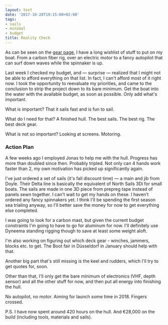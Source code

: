 ```yaml
---
layout: text
date: '2017-10-28T19:15:00+02:00'
tags:
- sails
- minimal
- budget
title: Reality Check
---
```


As can be seen on the [gear page](/gear), I have a long wishlist of stuff to put on my boat. From a carbon fiber rig, over an electric motor to a fancy autopilot that can surf down waves while the spinnaker is up.

Last week I checked my budget, and — surprise — realized that I might not be able to afford everything on that list. In fact, I can't afford most of it right now. I took the opportunity to reevaluate my priorities, and came to the conclusion to strip the project down to its bare minimum. Get the boat into the water with the available budget, as soon as possible. Only add what's important.

What is important?
That it sails fast and is fun to sail.

What do I need for that?
A finished hull. 
The best sails. 
The best rig. 
The best deck gear. 

What is not so important?
Looking at screens. 
Motoring. 

### Action Plan

A few weeks ago I employed Jonas to help me with the hull. Progress has more than doubled since then. Probably tripled. Not only can 4 hands work faster than 2, my own motivation has picked up significantly again. 

I've just ordered a set of sails (it's fall discount time) — a main and jib from Doyle. Their Delta line is basically the equivalent of North Sails 3Di for small boats. The sails are made in one 3D piece from prepreg tape instead of panels sewn together. I can't wait to get my hands on these. 
I haven't ordered any fancy spinnakers  yet. I think I'll be spending the first season sea trialing anyway, so I'll better save the money for now to get everything else completed.

I was going to look for a carbon mast, but given the current budget constraints I'm going to have to go for aluminum for now. I'll definitely use Dyneema standing rigging though to save at least some weight aloft.

I'm also working on figuring out which deck gear - winches, jammers, blocks etc. to get. The Boot fair in Düsseldorf in January should help with that. 

Another big part that's still missing is the keel and rudders, which I'll try to get quotes for, soon.

Other than that, I'll only get the bare minimum of electronics (VHF, depth sensor) and all the other stuff for now, and then put all energy into finishing the hull.

No autopilot, no motor. Aiming for launch some time in 2018. Fingers crossed.

P.S. I have now spent around 420 hours on the hull. And €28,000 on the build (including tools, materials and sails).
